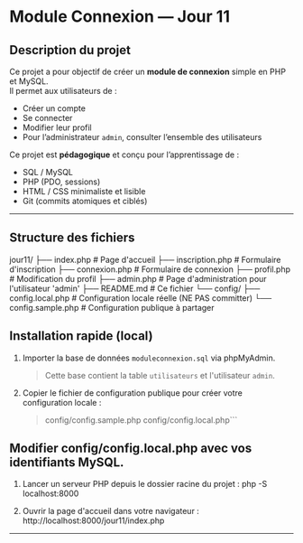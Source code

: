 # Module Connexion — Jour 11

## Description du projet
Ce projet a pour objectif de créer un **module de connexion** simple en PHP et MySQL.  
Il permet aux utilisateurs de :
- Créer un compte
- Se connecter
- Modifier leur profil
- Pour l’administrateur `admin`, consulter l’ensemble des utilisateurs

Ce projet est **pédagogique** et conçu pour l’apprentissage de :
- SQL / MySQL
- PHP (PDO, sessions)
- HTML / CSS minimaliste et lisible
- Git (commits atomiques et ciblés)

---

## Structure des fichiers

jour11/
├── index.php # Page d'accueil
├── inscription.php # Formulaire d'inscription
├── connexion.php # Formulaire de connexion
├── profil.php # Modification du profil
├── admin.php # Page d'administration pour l'utilisateur 'admin'
├── README.md # Ce fichier
└── config/
├── config.local.php # Configuration locale réelle (NE PAS committer)
└── config.sample.php # Configuration publique à partager


## Installation rapide (local)

1. Importer la base de données `moduleconnexion.sql` via phpMyAdmin.  
   > Cette base contient la table `utilisateurs` et l'utilisateur `admin`.

2. Copier le fichier de configuration publique pour créer votre configuration locale :
    > config/config.sample.php config/config.local.php```


## Modifier config/config.local.php avec vos identifiants MySQL.

1. Lancer un serveur PHP depuis le dossier racine du projet :
php -S localhost:8000

2. Ouvrir la page d'accueil dans votre navigateur :
http://localhost:8000/jour11/index.php

___

